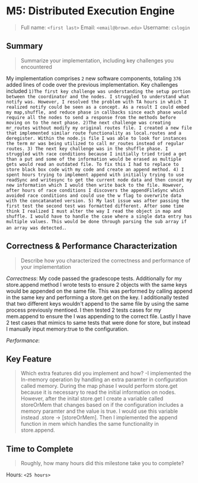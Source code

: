 # M5: Distributed Execution Engine
> Full name: `<first last>`
> Email:  `<email@brown.edu>`
> Username:  `cslogin`

## Summary
> Summarize your implementation, including key challenges you encountered

My implementation comprises `2` new software components, totaling `376` added lines of code over the previous implementation. Key challenges included 
`1)The first key challenge was understanding the setup portion between the coordinator and the nodes. I struggled to understand what notify was. However, I resolved the problem with TA hours in which I realized notify could be seen as a concept. As a result I could embed my map,shuffle, and reduce phase in callbacks since each phase would require all the nodes to send a response from the methods before moving on to the next phase. 2)The next challenge was creating mr_routes without modify my original routes file. I created a new file that implemented similar route functionality as local.routes and a deregister. Within the node.js file I was able to look for instances the term mr was being utilized to call mr_routes instead of regular routes. 3) The next key challenge was in the shuffle phase. I struggled with race conditions because I initially tried tried a get than a put and some of the information would be erased as multiple gets would read an outdated file. To fix this I had to replace to store black box code with my code and create an append method. 4) I spent hours trying to implement append with initially trying to use readSync and writesync to get the current node data and then concat my new information which I would then write back to the file. However, after hours of race conditions I discovers the appendFileSync which avoided race conditions and could use the w flag to overwrite data with the concatanated version. 5) My last issue was after passing the first test the second test was formatted different. After some time think I realized I must alter the way I read the object in map and shuffle. I would have to handle the case where a single data entry has multiple values. This would be done through parsing the sub array if an array was detected.`.

## Correctness & Performance Characterization
> Describe how you characterized the correctness and performance of your implementation

*Correctness*:
My code passed the gradescope tests. Additionally for my store.append method I wrote tests to ensure 2 objects with the same keys would be appended on the same file. This was performed by calling append in the same key and performing a store.get on the key. I additionally tested that two different keys wouldn't append to the same file by using the same process previously mentioed. I then tested 2 tests cases for my mem.append to ensure the I was appending to the correct file. Lastly I have 2 test cases that mimics to same tests that were done for store, but instead I manually input memory:true to the configuration.

*Performance*:

## Key Feature
> Which extra features did you implement and how?
-I implemented the In-memory operation by handling an extra paramter in configuration called memory. During the map phase I would perform store.get because it is necessary to read the initial information on nodes. However, after the inital store.get I create a variable called storeOrMem that changes based on if the configuration includes a memory paramter and the value is true. I would use this variable instead .store -> [storeOrMem]. Then I implemented the append function in mem which handles the same functionality in store.append.

## Time to Complete
> Roughly, how many hours did this milestone take you to complete?

Hours: `<25 hours>`

